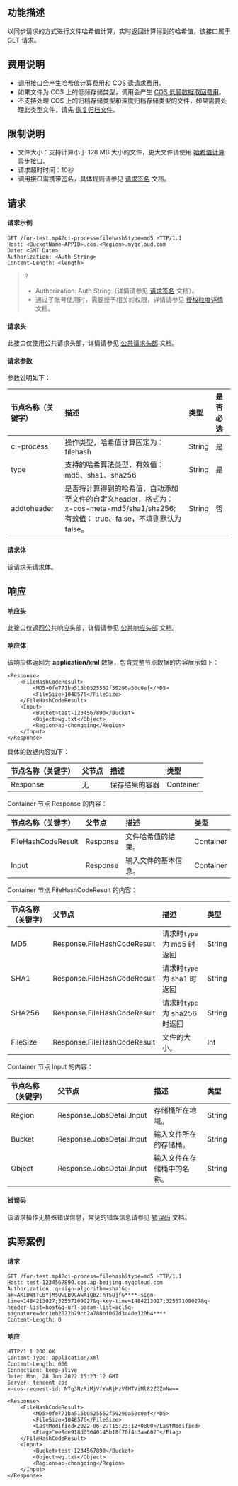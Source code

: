 ## 功能描述

以同步请求的方式进行文件哈希值计算，实时返回计算得到的哈希值，该接口属于 GET 请求。

## 费用说明

- 调用接口会产生哈希值计算费用和 [COS 读请求费用](https://intl.cloud.tencent.com/document/product/436/40100)。
- 如果文件为 COS 上的低频存储类型，调用会产生 [COS 低频数据取回费用](https://intl.cloud.tencent.com/document/product/436/40097)。
- 不支持处理 COS 上的归档存储类型和深度归档存储类型的文件，如果需要处理此类型文件，请先 [恢复归档文件](https://intl.cloud.tencent.com/document/product/436/12633)。

## 限制说明

- 文件大小：支持计算小于 128 MB 大小的文件，更大文件请使用 [哈希值计算异步接口](https://cloud.tencent.com/document/product/460/83085)。
- 请求超时时间：10秒
- 调用接口需携带签名，具体规则请参见 [请求签名](https://intl.cloud.tencent.com/document/product/436/7778) 文档。

## 请求

#### 请求示例

```plaintext
GET /for-test.mp4?ci-process=filehash&type=md5 HTTP/1.1
Host: <BucketName-APPID>.cos.<Region>.myqcloud.com
Date: <GMT Date>
Authorization: <Auth String>
Content-Length: <length>
```

>?
> - Authorization: Auth String（详情请参见 [请求签名](https://intl.cloud.tencent.com/document/product/436/7778) 文档）。
> - 通过子账号使用时，需要授予相关的权限，详情请参见 [授权粒度详情](https://intl.cloud.tencent.com/document/product/1045/49896) 文档。
> 

#### 请求头

此接口仅使用公共请求头部，详情请参见 [公共请求头部](https://intl.cloud.tencent.com/document/product/436/7728) 文档。

#### 请求参数

参数说明如下：

| 节点名称（关键字） | 描述                                                         | 类型   | 是否必选 |
| :----------------- | :----------------------------------------------------------- | :----- | :------- |
| ci-process         | 操作类型，哈希值计算固定为：filehash                         | String | 是       |
| type               | 支持的哈希算法类型，有效值：md5、sha1、sha256                | String | 是       |
| addtoheader        | 是否将计算得到的哈希值，自动添加至文件的自定义header，格式为：x-cos-meta-md5/sha1/sha256;<br>有效值： true、false，不填则默认为false。 | String | 否       |

#### 请求体

该请求无请求体。

## 响应

#### 响应头

此接口仅返回公共响应头部，详情请参见 [公共响应头部](https://intl.cloud.tencent.com/document/product/436/7729) 文档。

#### 响应体

该响应体返回为 **application/xml** 数据，包含完整节点数据的内容展示如下：

```
<Response>
    <FileHashCodeResult>
        <MD5>0fe771ba515b0525552f59290a50c0ef</MD5>
        <FileSize>1048576</FileSize>
    </FileHashCodeResult>
    <Input>
        <Bucket>test-1234567890</Bucket>
        <Object>wg.txt</Object>
        <Region>ap-chongqing</Region>
    </Input>
</Response>
```

具体的数据内容如下：

| 节点名称（关键字） | 父节点 | 描述           | 类型      |
| :----------------- | :----- | :------------- | :-------- |
| Response           | 无     | 保存结果的容器 | Container |

Container 节点 Response 的内容：

| 节点名称（关键字） | 父节点   | 描述                 | 类型      |
| :----------------- | :------- | :------------------- | :-------- |
| FileHashCodeResult | Response | 文件哈希值的结果。   | Container |
| Input              | Response | 输入文件的基本信息。 | Container |

Container 节点 FileHashCodeResult 的内容：

| 节点名称（关键字） | 父节点                      | 描述                         | 类型   |
| :----------------- | :-------------------------- | :--------------------------- | :----- |
| MD5                | Response.FileHashCodeResult | 请求时`type`为 md5 时返回    | String |
| SHA1               | Response.FileHashCodeResult | 请求时`type`为 sha1 时返回   | String |
| SHA256             | Response.FileHashCodeResult | 请求时`type`为 sha256 时返回 | String |
| FileSize           | Response.FileHashCodeResult | 文件的大小。                 | Int    |

Container 节点 Input 的内容：

| 节点名称（关键字） | 父节点                    | 描述                       | 类型   |
| :----------------- | :------------------------ | :------------------------- | :----- |
| Region             | Response.JobsDetail.Input | 存储桶所在地域。           | String |
| Bucket             | Response.JobsDetail.Input | 输入文件所在的存储桶。     | String |
| Object             | Response.JobsDetail.Input | 输入文件在存储桶中的名称。 | String |

#### 错误码

该请求操作无特殊错误信息，常见的错误信息请参见 [错误码](https://intl.cloud.tencent.com/document/product/436/46214) 文档。

## 实际案例

#### 请求

```
GET /for-test.mp4?ci-process=filehash&type=md5 HTTP/1.1
Host: test-1234567890.cos.ap-beijing.myqcloud.com
Authorization: q-sign-algorithm=sha1&q-ak=AKIDWtTCBYjM5OwLB9CAwA1Qb2ThTSUjfG****-sign-time=1484213027;32557109027&q-key-time=1484213027;32557109027&q-header-list=host&q-url-param-list=acl&q-signature=dcc1eb2022b79cb2a780bf062d3a40e120b4****
Content-Length: 0
```

#### 响应

```
HTTP/1.1 200 OK
Content-Type: application/xml
Content-Length: 666
Connection: keep-alive
Date: Mon, 28 Jun 2022 15:23:12 GMT
Server: tencent-cos
x-cos-request-id: NTg3NzRiMjVfYmRjMzVfMTViMl82ZGZmNw==

<Response>
    <FileHashCodeResult>
        <MD5>0fe771ba515b0525552f59290a50c0ef</MD5>
        <FileSize>1048576</FileSize>
        <LastModified>2022-06-27T15:23:12+0800</LastModified>
        <Etag>"ee8de918d05640145b18f70f4c3aa602"</Etag>
    </FileHashCodeResult>
    <Input>
        <Bucket>test-1234567890</Bucket>
        <Object>wg.txt</Object>
        <Region>ap-chongqing</Region>
    </Input>
</Response>
```
